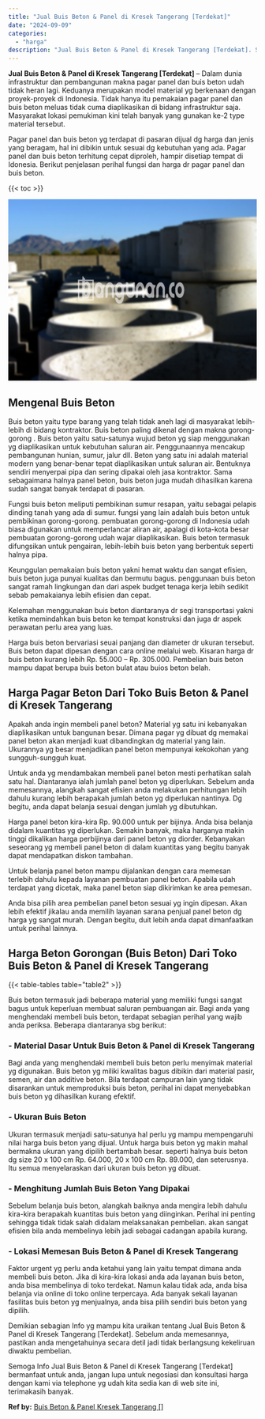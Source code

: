 ```yaml
---
title: "Jual Buis Beton & Panel di Kresek Tangerang [Terdekat]"
date: "2024-09-09"
categories: 
  - "harga"
description: "Jual Buis Beton & Panel di Kresek Tangerang [Terdekat]. Semoga Info Jual Buis Beton & Panel di Kresek Tangerang [Terdekat] bermanfaat untuk anda, jangan lu..."
---
```


**Jual Buis Beton & Panel di Kresek Tangerang \[Terdekat\]** – Dalam dunia infrastruktur dan pembangunan makna pagar panel dan buis beton udah tidak heran lagi. Keduanya merupakan model material yg berkenaan dengan proyek-proyek di Indonesia. Tidak hanya itu pemakaian pagar panel dan buis beton meluas tidak cuma diaplikasikan di bidang infrastruktur saja. Masyarakat lokasi pemukiman kini telah banyak yang gunakan ke-2 type material tersebut.

Pagar panel dan buis beton yg terdapat di pasaran dijual dg harga dan jenis yang beragam, hal ini dibikin untuk sesuai dg kebutuhan yang ada. Pagar panel dan buis beton terhitung cepat diproleh, hampir disetiap tempat di Idonesia. Berikut penjelasan perihal fungsi dan harga dr pagar panel dan buis beton.

{{< toc >}}

![Jual Buis Beton & Panel di Kresek Tangerang [Terdekat]](/images/jual-panel-buis-beton-murah-58.png)

## Mengenal Buis Beton

Buis beton yaitu type barang yang telah tidak aneh lagi di masyarakat lebih-lebih di bidang kontraktor. Buis beton paling dikenal dengan makna gorong-gorong . Buis beton yaitu satu-satunya wujud beton yg siap menggunakan yg diaplikasikan untuk kebutuhan saluran air. Penggunaannya mencakup pembangunan hunian, sumur, jalur dll. Beton yang satu ini adalah material modern yang benar-benar tepat diaplikasikan untuk saluran air. Bentuknya sendiri menyerpai pipa dan sering dipakai oleh jasa kontraktor. Sama sebagaimana halnya panel beton, buis beton juga mudah dihasilkan karena sudah sangat banyak terdapat di pasaran.

Fungsi buis beton meliputi pembikinan sumur resapan, yaitu sebagai pelapis dinding tanah yang ada di sumur. fungsi yang lain adalah buis beton untuk pembikinan gorong-gorong. pembuatan gorong-gorong di Indonesia udah biasa digunakan untuk memperlancar aliran air, apalagi di kota-kota besar pembuatan gorong-gorong udah wajar diaplikasikan. Buis beton termasuk difungsikan untuk pengairan, lebih-lebih buis beton yang berbentuk seperti halnya pipa.

Keunggulan pemakaian buis beton yakni hemat waktu dan sangat efisien, buis beton juga punyai kualitas dan bermutu bagus. penggunaan buis beton sangat ramah lingkungan dan dari aspek budget tenaga kerja lebih sedikit sebab pemakaianya lebih efisien dan cepat.

Kelemahan menggunakan buis beton diantaranya dr segi transportasi yakni ketika memindahkan buis beton ke tempat konstruksi dan juga dr aspek perawatan perlu area yang luas.

Harga buis beton bervariasi seuai panjang dan diameter dr ukuran tersebut. Buis beton dapat dipesan dengan cara online melalui web. Kisaran harga dr buis beton kurang lebih Rp. 55.000 – Rp. 305.000. Pembelian buis beton mampu dapat berupa buis beton bulat atau buios beton belah.

## Harga Pagar Beton Dari Toko Buis Beton & Panel di Kresek Tangerang

Apakah anda ingin membeli panel beton? Material yg satu ini kebanyakan diaplikasikan untuk bangunan besar. Dimana pagar yg dibuat dg memakai panel beton akan menjadi kuat dibandingkan dg material yang lain. Ukurannya yg besar menjadikan panel beton mempunyai kekokohan yang sungguh-sungguh kuat.

Untuk anda yg mendambakan membeli panel beton mesti perhatikan salah satu hal. Diantaranya ialah jumlah panel beton yg diperlukan. Sebelum anda memesannya, alangkah sangat efisien anda melakukan perhitungan lebih dahulu kurang lebih berapakah jumlah beton yg diperlukan nantinya. Dg begitu, anda dapat belanja sesuai dengan jumlah yg dibutuhkan.

Harga panel beton kira-kira Rp. 90.000 untuk per bijinya. Anda bisa belanja didalam kuantitas yg diperlukan. Semakin banyak, maka harganya makin tinggi dikalikan harga perbijinya dari panel beton yg diorder. Kebanyakan seseorang yg membeli panel beton di dalam kuantitas yang begitu banyak dapat mendapatkan diskon tambahan.

Untuk belanja panel beton mampu dijalankan dengan cara memesan terlebih dahulu kepada layanan pembuatan panel beton. Apabila udah terdapat yang dicetak, maka panel beton siap dikirimkan ke area pemesan.

Anda bisa pilih area pembelian panel beton sesuai yg ingin dipesan. Akan lebih efektif jikalau anda memilih layanan sarana penjual panel beton dg harga yg sangat murah. Dengan begitu, duit lebih anda dapat dimanfaatkan untuk perihal lainnya.

## Harga Beton Gorongan (Buis Beton) Dari Toko Buis Beton & Panel di Kresek Tangerang

{{< table-tables table="table2" >}}

Buis beton termasuk jadi beberapa material yang memiliki fungsi sangat bagus untuk keperluan membuat saluran pembuangan air. Bagi anda yang menghendaki membeli buis beton, terdapat sebagian perihal yang wajib anda periksa. Beberapa diantaranya sbg berikut:

### \- Material Dasar Untuk Buis Beton & Panel di Kresek Tangerang

Bagi anda yang menghendaki membeli buis beton perlu menyimak material yg digunakan. Buis beton yg miliki kwalitas bagus dibikin dari material pasir, semen, air dan additive beton. Bila terdapat campuran lain yang tidak disarankan untuk memproduksi buis beton, perihal ini dapat menyebabkan buis beton yg dihasilkan kurang efektif.

### \- Ukuran Buis Beton

Ukuran termasuk menjadi satu-satunya hal perlu yg mampu mempengaruhi nilai harga buis beton yang dijual. Untuk harga buis beton yg makin mahal bermakna ukuran yang dipilih bertambah besar. seperti halnya buis beton dg size 20 x 100 cm Rp. 64.000, 20 x 100 cm Rp. 89.000, dan seterusnya. Itu semua menyelaraskan dari ukuran buis beton yg dibuat.

### \- Menghitung Jumlah Buis Beton Yang Dipakai

Sebelum belanja buis beton, alangkah baiknya anda mengira lebih dahulu kira-kira berapakah kuantitas buis beton yang diinginkan. Perihal ini penting sehingga tidak tidak salah didalam melaksanakan pembelian. akan sangat efisien bila anda membelinya lebih jadi sebagai cadangan apabila kurang.

### \- Lokasi Memesan Buis Beton & Panel di Kresek Tangerang

Faktor urgent yg perlu anda ketahui yang lain yaitu tempat dimana anda membeli buis beton. Jika di kira-kira lokasi anda ada layanan buis beton, anda bisa membelinya di toko terdekat. Namun kalau tidak ada, anda bisa belanja via online di toko online terpercaya. Ada banyak sekali layanan fasilitas buis beton yg menjualnya, anda bisa pilih sendiri buis beton yang dipilih.

Demikian sebagian Info yg mampu kita uraikan tentang Jual Buis Beton & Panel di Kresek Tangerang \[Terdekat\]. Sebelum anda memesannya, pastikan anda mengetahuinya secara detil jadi tidak berlangsung kekeliruan diwaktu pembelian.

Semoga Info Jual Buis Beton & Panel di Kresek Tangerang \[Terdekat\] bermanfaat untuk anda, jangan lupa untuk negosiasi dan konsultasi harga dengan kami via telephone yg udah kita sedia kan di web site ini, terimakasih banyak.

**Ref by:** [Buis Beton & Panel Kresek Tangerang []](https://id.wikipedia.org/wiki/Buis)
